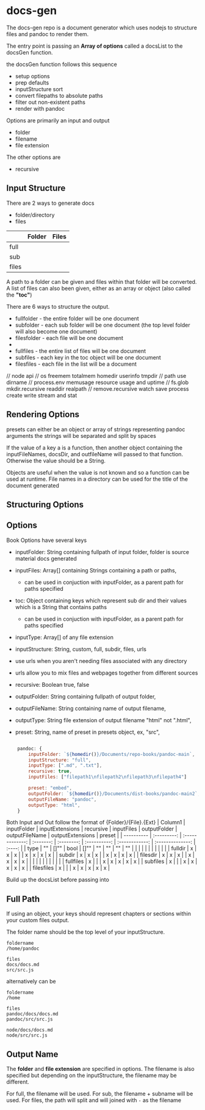 # docs-gen

The docs-gen repo is a document generator which uses nodejs to structure files 
and pandoc to render them.


The entry point is passing an **Array of options** called a docsList to the docsGen function.

the docsGen function follows this sequence
- setup options
- prep defaults
- inputStructure sort
- convert filepaths to absolute paths
- filter out non-existent paths
- render with pandoc


Options are primarily an input and output
- folder
- filename
- file extension

The other options are
- recursive



## Input Structure

There are 2 ways to generate docs
- folder/directory
- files


|       | Folder | Files |
| ----- | ------ | ----- |
| full  |        |       |
| sub   |        |       |
| files |        |       |


A path to a folder can be given and files within that folder will be converted.
A list of files can also been given, either as an array or object (also called the **"toc"**)


There are 6 ways to structure the output.
- fullfolder - the entire folder will be one document
- subfolder - each sub folder will be one document (the top level folder will also become one document)
- filesfolder - each file will be one document
- 
- fullfiles - the entire list of files will be one document
- subfiles - each key in the toc object will be one document  
- filesfiles - each file in the list will be a document

// node api
//     os freemem totalmem homedir userinfo tmpdir
//     path use dirname
//     process.env memusage resource usage and uptime
//     fs.glob mkdir.recursive readdir realpath 
//         remove.recursive watch save process create write stream and stat 

## Rendering Options
presets can either be an object or array of strings representing pandoc arguments
the strings will be separated and split by spaces


If the value of a key a is a function, 
then another object containing the inputFileNames, docsDir, and outfileName will passed to that function.
Otherwise the value should be a String.

Objects are useful when the value is not known and so a function can be used at runtime.
File names in a directory can be used for the title of the document generated

## Structuring Options


## Options

Book Options have several keys
- inputFolder: String containing fullpath of input folder, folder is source material docs generated
- inputFiles: Array[] containing Strings containing a path or paths, 
  - can be used in conjuction with inputFolder, as a parent path for paths specified
- toc: Object containing keys which represent sub dir and their values which is a String that contains paths
  - can be used in conjuction with inputFolder, as a parent path for paths specified

- inputType: Array[] of any file extension
- inputStructure: String, custom, full, subdir, files, urls
- use urls when you aren't needing files associated with any directory
- urls allow you to mix files and webpages together from different sources
- recursive: Boolean true, false

- outputFolder: String containing fullpath of output folder,
- outputFileName: String containing name of output filename,
- outputType: String file extension of output filename "html" not ".html",
- preset: String, name of preset in presets object, ex, "src", 

```javascript

    pandoc: {
        inputFolder: `${homedir()}/Documents/repo-books/pandoc-main`,
        inputStructure: "full",
        inputType: [".md", ".txt"],
        recursive: true,
        inputFiles: ["filepath1\nfilepath2\nfilepath3\nfilepath4"]

        preset: "embed",
        outputFolder: `${homedir()}/Documents/dist-books/pandoc-main2`,
        outputFileName: "pandoc",
        outputType: "html",
    }
```

Both Input and Out follow the format of {Folder}/{File}.{Ext}
| Column1    | inputFolder | inputExtensions | recursive | inputFiles | outputFolder | outputFileName | outputExtensions | preset |
| ---------- | :---------: | :-------------: | :-------: | :--------: | :----------: | :------------: | :--------------: | :----: |
| type       |     ""      |      []""       |   bool    |    []""    |      ""      |       ""       |        ""        |   ""   |
|            |             |                 |           |            |              |                |                  |        |
| fulldir    |      x      |        x        |     x     |            |      x       |       x        |        x         |   x    |
| subdir     |      x      |        x        |     x     |            |      x       |       x        |        x         |   x    |
| filesdir   |      x      |        x        |     x     |            |      x       |       x        |        x         |   x    |
|            |             |                 |           |            |              |                |                  |        |
| fullfiles  |      x      |                 |           |     x      |      x       |       x        |        x         |   x    |
| subfiles   |      x      |                 |           |     x      |      x       |       x        |        x         |   x    |
| filesfiles |      x      |                 |           |     x      |      x       |       x        |        x         |   x    |



Build up the docsList before passing into  


## Full Path

If using an object,
your keys should represent chapters or sections within your custom files output.

The folder name should be the top level of your inputStructure.

```
foldername
/home/pandoc

files
docs/docs.md
src/src.js

```

alternatively can be


```
foldername
/home

files
pandoc/docs/docs.md
pandoc/src/src.js

node/docs/docs.md
node/src/src.js

```


## Output Name

The **folder** and **file extension** are specified in options.
The filename is also specified but depending on the inputStructure, the filename may be different.

For full, the filename will be used.
For sub, the filename + subname will be used.
For files, the path will split and will joined with `-` as the filename